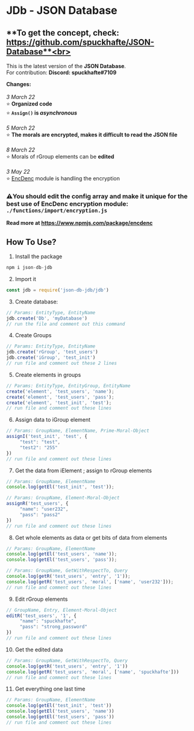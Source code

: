 # JDb - JSON Database
## **To get the concept, check:<br/> https://github.com/spuckhafte/JSON-Database**<br>
This is the latest version of the **JSON Database**.<br>
For contribution: **Discord: spuckhafte#7109**

**Changes:**<br/><br/>
*3 March 22*<br/>
⭐ **Organized code<br/>**
⭐ **`Assign()` is *asynchronous***<br/><br/>
*5 March 22*<br/>
⭐ **The morals are encrypted, makes it difficult to read the JSON file**<br/><br/>
*8 March 22*<br/>
⭐ Morals of rGroup elements can be **edited**<br/><br/>
*3 May 22*<br/>
⭐ <a href='https://www.npmjs.com/package/encdenc'>EncDenc<a/> module is handling the encryption

### ⚠️You should edit the config array and make it unique for the best use of EncDenc encryption module:<br/> `./functions/import/encryption.js`
**Read more at https://www.npmjs.com/package/encdenc**

## How To Use?
1. Install the package
```js 
npm i json-db-jdb
```

2. Import it
```js
const jdb = require('json-db-jdb/jdb')
```
3. Create database:
```js
// Params: EntityType, EntityName
jdb.create('Db', 'myDatabase')
// run the file and comment out this command
```
4. Create Groups
```js
// Params: EntityType, EntityName
jdb.create('rGroup', 'test_users')
jdb.create('iGroup', 'test_init')
// run file and comment out these 2 lines
```
5. Create elements in groups
```js
// Params: EntityType, EntityGroup, EntityName
create('element', 'test_users', 'name');
create('element', 'test_users', 'pass');
create('element', 'test_init', 'test');
// run file and comment out these lines
```
6. Assign data to iGroup element
```js
// Params: GroupName, ElementName, Prime-Moral-Object 
assignI('test_init', 'test', {
     "test": "test",
     "test2": "255"
})
// run file and comment out these lines
```
7. Get the data from iElement ; assign to rGroup elements
```js
// Params: GroupName, ElementName
console.log(getEl('test_init', 'test'));

// Params: GroupName, Element-Moral-Object
assignR('test_users', {
     "name": "user232",
     "pass": "pass2"
})
// run file and comment out these lines
```
8. Get whole elements as data or get bits of data from elements
```js
// Params: GroupName, ElementName
console.log(getEl('test_users', 'name'));
console.log(getEl('test_users', 'pass'));

// Params: GroupName, GetWithRespectTo, Query
console.log(getR('test_users', 'entry', '1'));
console.log(getR('test_users', 'moral', ['name', 'user232']));
// run file and comment out these lines
```
9. Edit rGroup elements
```js
// GroupName, Entry, Element-Moral-Object
editR('test_users', '1', {
     "name": "spuckhafte",
     "pass": "strong_password"
})
// run file and comment out these lines
```
10. Get the edited data
```js
// Params: GroupName, GetWithRespectTo, Query
console.log(getR('test_users', 'entry', '1'))
console.log(getR('test_users', 'moral', ['name', 'spuckhafte']))
// run file and comment out these lines
```
11. Get everything one last time
```js
// Params: GroupName, ElementName
console.log(getEl('test_init', 'test'))
console.log(getEl('test_users', 'name'))
console.log(getEl('test_users', 'pass'))
// run file and comment out these lines
```
